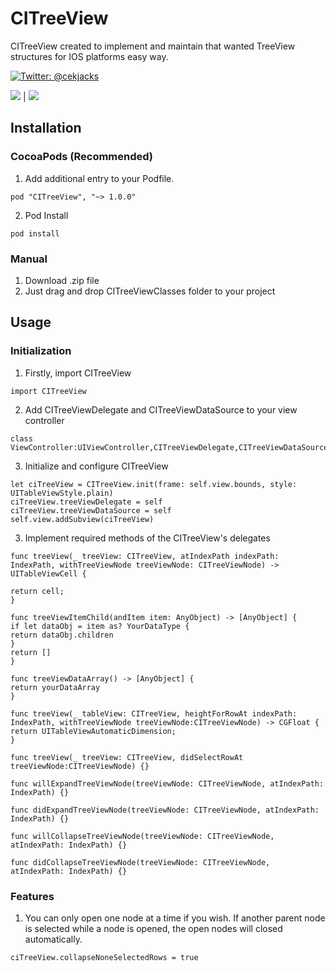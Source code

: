 
# CITreeView

CITreeView created to implement and maintain that wanted TreeView structures for IOS platforms easy way.

[![Twitter: @cekjacks](https://img.shields.io/badge/contanct-%40cekjacks-blue.svg)](https://twitter.com/cekjacks)


![](https://github.com/cenksk/CITreeView/blob/master/CITreeView_01.gif) | ![](https://github.com/cenksk/CITreeView/blob/master/CITreeView_02.gif)


## Installation

### CocoaPods (Recommended)

1. Add additional entry to your Podfile.

```
pod "CITreeView", "~> 1.0.0"
```

2. Pod Install

```
pod install
```
### Manual

1. Download .zip file
2. Just drag and drop CITreeViewClasses folder to your project

## Usage

### Initialization
1. Firstly, import CITreeView

```
import CITreeView
```

2. Add CITreeViewDelegate and CITreeViewDataSource to your view controller

```
class ViewController:UIViewController,CITreeViewDelegate,CITreeViewDataSource
```

3. Initialize and configure CITreeView

```
let ciTreeView = CITreeView.init(frame: self.view.bounds, style: UITableViewStyle.plain)
ciTreeView.treeViewDelegate = self
ciTreeView.treeViewDataSource = self
self.view.addSubview(ciTreeView)
```

3. Implement required methods of the CITreeView's delegates

```
func treeView(_ treeView: CITreeView, atIndexPath indexPath: IndexPath, withTreeViewNode treeViewNode: CITreeViewNode) -> UITableViewCell {

return cell;
}
```

```
func treeViewItemChild(andItem item: AnyObject) -> [AnyObject] {
if let dataObj = item as? YourDataType {
return dataObj.children
}
return []
}
```
```
func treeViewDataArray() -> [AnyObject] {
return yourDataArray
}
```
```
func treeView(_ tableView: CITreeView, heightForRowAt indexPath: IndexPath, withTreeViewNode treeViewNode:CITreeViewNode) -> CGFloat {
return UITableViewAutomaticDimension;
}
```

```
func treeView(_ treeView: CITreeView, didSelectRowAt treeViewNode:CITreeViewNode) {}

func willExpandTreeViewNode(treeViewNode: CITreeViewNode, atIndexPath: IndexPath) {}

func didExpandTreeViewNode(treeViewNode: CITreeViewNode, atIndexPath: IndexPath) {}

func willCollapseTreeViewNode(treeViewNode: CITreeViewNode, atIndexPath: IndexPath) {}

func didCollapseTreeViewNode(treeViewNode: CITreeViewNode, atIndexPath: IndexPath) {}
```
### Features

1. You can only open one node at a time if you wish. If another parent node is selected while a node is opened, the open nodes will closed automatically.

```
ciTreeView.collapseNoneSelectedRows = true
```



